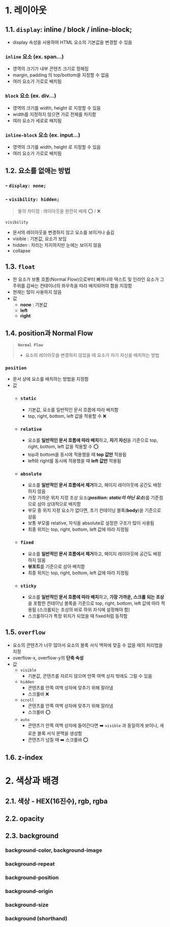 # 1. 레이아웃
## 1.1. `display`: inline / block / inline-block;
 - display 속성을 사용하여 HTML 요소의 기본값을 변경할 수 있음

### `inline` 요소 (ex. span...)
 - 영역의 크기가 내부 콘텐츠 크기로 정해짐
 - margin, padding 의 top/bottom을 지정할 수 없음
 - 여러 요소가 가로로 배치됨
### `block` 요소 (ex. div...)
 - 영역의 크기를 width, height 로 지정할 수 있음
 - width를 지정하지 않으면 가로 전체를 차지함
 - 여러 요소가 세로로 배치됨
### `inline-block` 요소 (ex. input...)
 - 영역의 크기를 width, height 로 지정할 수 있음
 - 여러 요소가 가로로 배치됨

## 1.2. 요소를 없애는 방법
### - `display: none;`
### - `visibility: hidden;`
 > 둘의 차이점 : 레이아웃을 완전히 배제 ⭕️ / ❌

`visibility`
 - 문서의 레이아웃을 변경하지 않고 요소를 보이거나 숨김
 - visible : 기본값, 요소가 보임
 - hidden : 자리는 차지하지만 눈에는 보이지 않음
 - collapse

## 1.3. `float`
 * 한 요소가 보통 흐름(Normal Flow)으로부터 빠져나와 텍스트 및 인라인 요소가 그 주위를 감싸는 컨테이너의 좌우측을 따라 배치되어야 함을 지정함
 * 현재는 많이 사용하지 않음
 * 값
   - **none** : 기본값
   - **left**
   - **right**
 
## 1.4. position과 Normal Flow

> **`Normal Flow`**
> - 요소의 레이아웃을 변경하지 않았을 때 요소가 자기 자신을 배치하는 방법

### `position`
 * 문서 상에 요소를 배치하는 방법을 지정함
 * 값
   - ### `static`
     + 기본값, 요소를 일반적인 문서 흐름에 따라 배치함
     + top, right, bottom, left 값을 적용할 수 ❌
   - ### `relative`
     + 요소를 **일반적인 문서 흐름에 따라 배치**하고, **자기 자신**을 기준으로 top, right, bottom, left 값을 적용할 수 ⭕️
     + top과 bottom을 동시에 적용했을 때 **top 값만** 적용됨
     +  left와 right를 동시에 적용했을 때 **left 값만** 적용됨
   - ### `absolute`
     + 요소를 **일반적인 문서 흐름에서 제거**하고, 페이지 레이아웃에 공간도 배정하지 않음
     + 가장 가까운 위치 지정 조상 요소(*<b>position: static이 아닌 요소</b>*)를 기준점으로 삼아 상대적으로 배치함
     + 부모 중 위치 지정 요소가 없다면, 초기 컨테이닝 블록(**body**)을 기준으로 삼음
     + 보통 부모를 relative, 자식을 absolute로 설정한 구조가 많이 사용됨
     + 최종 위치는 top, right, bottom, left 값에 따라 지정됨
   - ### `fixed`
     + 요소를 **일반적인 문서 흐름에서 제거**하고, 페이지 레이아웃에 공간도 배정하지 않음
     + **뷰포트**를 기준으로 삼아 배치함
     + 최종 위치는 top, right, bottom, left 값에 따라 지정됨
   - ### `sticky`
     + 요소를 **일반적인 문서 흐름에 따라 배치**하고, **가장 가까운, 스크롤 되는 조상**을 포함한 컨테이닝 블록을 기준으로 top, right, bottom, left 값에 따라 적용됨 (스크롤되는 조상의 바로 하위 자식에 설정해야 함)
     + 스크롤하다가 특정 위치가 되었을 때 fixed처럼 동작함

## 1.5. `overflow`
 * 요소의 콘텐츠가 너무 많아서 요소의 블록 서식 맥락에 맞출 수 없을 때의 처리법을 지정
 * overflow-x, overflow-y의 **단축 속성**
 * 값
   - `visible`
     + 기본값, 콘텐츠를 자르지 않으며 안쪽 여백 상자 밖에도 그릴 수 있음
   - `hidden`
     + 콘텐츠를 안쪽 여백 상자에 맞추기 위해 잘라냄
     + 스크롤바 ❌
   - `scroll`
     + 콘텐츠를 안쪽 여백 상자에 맞추기 위해 잘라냄
     + 스크롤바 ⭕️
   - `auto`
     + 콘텐츠가 안쪽 여백 상자에 들어간다면 ➡️ `visible` 과 동일하게 보이나, 새로운 블록 서식 문맥을 생성함
     + 콘텐츠가 넘칠 때 ➡️ 스크롤바 ⭕️

## 1.6. z-index



# 2. 색상과 배경

## 2.1. 색상 - HEX(16진수), rgb, rgba

## 2.2. opacity
## 2.3. background
### background-color, background-image
### background-repeat
### background-position
### background-origin
### background-size
### background (shorthand)


